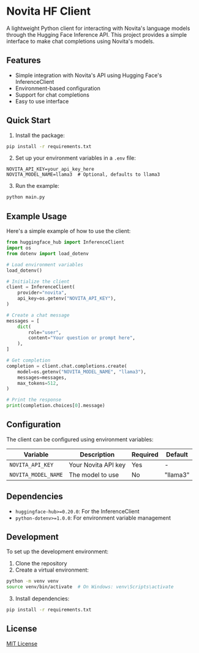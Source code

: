 # Novita HF Client

A lightweight Python client for interacting with Novita's language models through the Hugging Face Inference API. This project provides a simple interface to make chat completions using Novita's models.

## Features

- Simple integration with Novita's API using Hugging Face's InferenceClient
- Environment-based configuration
- Support for chat completions
- Easy to use interface

## Quick Start

1. Install the package:
```bash
pip install -r requirements.txt
```

2. Set up your environment variables in a `.env` file:
```env
NOVITA_API_KEY=your_api_key_here
NOVITA_MODEL_NAME=llama3  # Optional, defaults to llama3
```

3. Run the example:
```bash
python main.py
```

## Example Usage

Here's a simple example of how to use the client:

```python
from huggingface_hub import InferenceClient
import os
from dotenv import load_dotenv

# Load environment variables
load_dotenv()

# Initialize the client
client = InferenceClient(
    provider="novita",
    api_key=os.getenv("NOVITA_API_KEY"),
)

# Create a chat message
messages = [
    dict(
        role="user",
        content="Your question or prompt here",
    ),
]

# Get completion
completion = client.chat.completions.create(
    model=os.getenv("NOVITA_MODEL_NAME", "llama3"),
    messages=messages,
    max_tokens=512,
)

# Print the response
print(completion.choices[0].message)
```

## Configuration

The client can be configured using environment variables:

| Variable | Description | Required | Default |
|----------|-------------|----------|---------|
| `NOVITA_API_KEY` | Your Novita API key | Yes | - |
| `NOVITA_MODEL_NAME` | The model to use | No | "llama3" |

## Dependencies

- `huggingface-hub>=0.20.0`: For the InferenceClient
- `python-dotenv>=1.0.0`: For environment variable management

## Development

To set up the development environment:

1. Clone the repository
2. Create a virtual environment:
```bash
python -m venv venv
source venv/bin/activate  # On Windows: venv\Scripts\activate
```
3. Install dependencies:
```bash
pip install -r requirements.txt
```

## License

[MIT License](./LICENSE)
